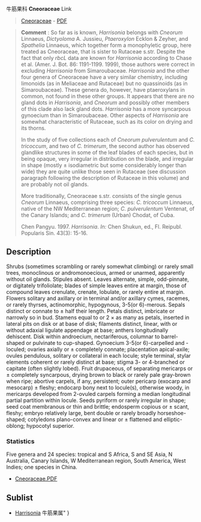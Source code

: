 牛筋果科 **Cneoraceae** Link

> [Cneoraceae](http://www.iplant.cn/info/Cneoraceae?t=foc) - [PDF](http://www.iplant.cn/foc/pdf/Cneoraceae.pdf)

> **Comment** : 
> So far as is known, *Harrisonia* belongs with *Cneorum* Linnaeus, *Dictyoloma* A. Jussieu, *Ptaeroxylon* Ecklon & Zeyher, and *Spathelia* Linnaeus, which together form a monophyletic group, here treated as Cneoraceae, that is sister to Rutaceae s.str. Despite the fact that only *rbcL* data are known for *Harrisonia* according to Chase et al. (Amer. J. Bot. 86: 1191-1199. 1999), those authors were correct in excluding *Harrisonia* from Simaroubaceae. *Harrisonia* and the other four genera of Cneoraceae have a very similar chemistry, including limonoids (as in Meliaceae and Rutaceae) but no quassinoids (as in Simaroubaceae). These genera do, however, have ptaeroxylans in common, not found in these other groups. It appears that there are no gland dots in *Harrisonia*, and *Cneorum* and possibly other members of this clade also lack gland dots. *Harrisonia* has a more syncarpous gynoecium than in Simaroubaceae. Other aspects of *Harrisonia* are somewhat characteristic of Rutaceae, such as its color on drying and its thorns.
>
> In the study of five collections each of *Cneorum pulverulentum* and *C. tricoccum*, and two of *C. trimerum*, the second author has observed glandlike structures in some of the leaf blades of each species, but in being opaque, very irregular in distribution on the blade, and irregular in shape (mostly ± isodiametric but some considerably longer than wide) they are quite unlike those seen in Rutaceae (see discussion paragraph following the description of Rutaceae in this volume) and are probably not oil glands.
>
> More traditionally, Cneoraceae s.str. consists of the single genus *Cneorum* Linnaeus, comprising three species: *C. tricoccum* Linnaeus, native of the NW Mediterranean region; *C. pulverulentum* Ventenat, of the Canary Islands; and *C. trimerum* (Urban) Chodat, of Cuba.
>
> Chen Pangyu. 1997. *Harrisonia*. *In:* Chen Shukun, ed., Fl. Reipubl. Popularis Sin. 43(3): 15-16.

## Description

Shrubs (sometimes scrambling or rarely somewhat climbing) or rarely small trees, monoclinous or andromonoecious, armed or unarmed, apparently without oil glands. Stipules absent. Leaves alternate, simple, odd-pinnate, or digitately trifoliolate; blades of simple leaves entire at margin, those of compound leaves crenulate, crenate, lobulate, or rarely entire at margin. Flowers solitary and axillary or in terminal and/or axillary cymes, racemes, or rarely thyrses, actinomorphic, hypogynous, 3-5(or 6)-merous. Sepals distinct or connate to ± half their length. Petals distinct, imbricate or narrowly so in bud. Stamens equal to or 2 × as many as petals, inserted in lateral pits on disk or at base of disk; filaments distinct, linear, with or without adaxial ligulate appendage at base; anthers longitudinally dehiscent. Disk within androecium, nectariferous, columnar to barrel-shaped or pulvinate to cup-shaped. Gynoecium 3-5(or 6)-carpelled and -loculed; ovaries axially or ± completely connate; placentation apical-axile; ovules pendulous, solitary or collateral in each locule; style terminal, stylar elements coherent or rarely distinct at base; stigma 3- or 4-branched or capitate (often slightly lobed). Fruit drupaceous, of separating mericarps or ± completely syncarpous, drying brown to black or rarely pale gray-brown when ripe; abortive carpels, if any, persistent; outer pericarp (exocarp and mesocarp) ± fleshy; endocarp bony next to locule(s), otherwise woody, in mericarps developed from 2-ovuled carpels forming a median longitudinal partial partition within locule. Seeds pyriform or rarely irregular in shape; seed coat membranous or thin and brittle; endosperm copious or ± scant, fleshy; embryo relatively large, bent double or rarely broadly horseshoe-shaped; cotyledons plano-convex and linear or ± flattened and elliptic-oblong; hypocotyl superior.

### Statistics
Five genera and 24 species: tropical and S Africa, S and SE Asia, N Australia, Canary Islands, W Mediterranean region, South America, West Indies; one species in China.

* [Cneoraceae.PDF](http://www.iplant.cn/foc/pdf/Cneoraceae.pdf)

## Sublist

* [Harrisonia](http://www.iplant.cn/info/Harrisonia?t=foc) 牛筋果属"
}